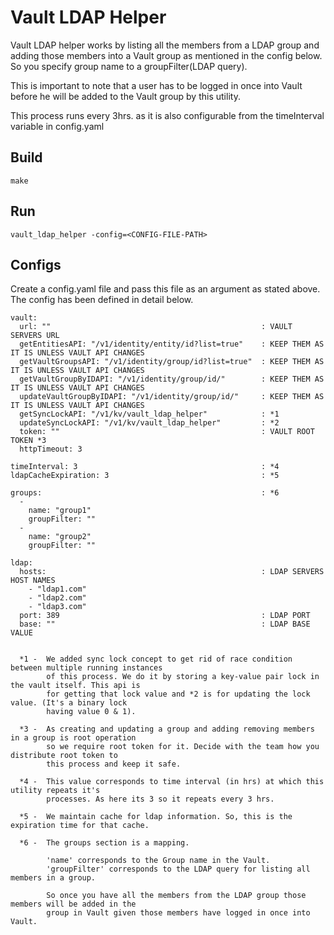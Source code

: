 # Vault LDAP Helper

Vault LDAP helper works by listing all the members from a LDAP group and adding those members into a Vault group as mentioned in the config below. So you specify group name to a groupFilter(LDAP query).

This is important to note that a user has to be logged in once into Vault before he will be added to the Vault group by this utility. 

This process runs every 3hrs. as it is also configurable from the timeInterval variable in config.yaml

## Build

`make`

## Run

`vault_ldap_helper -config=<CONFIG-FILE-PATH>`

## Configs

Create a config.yaml file and pass this file as an argument as stated above. The config has been defined in detail below.

```
vault:
  url: ""                                               : VAULT SERVERS URL
  getEntitiesAPI: "/v1/identity/entity/id?list=true"    : KEEP THEM AS IT IS UNLESS VAULT API CHANGES
  getVaultGroupsAPI: "/v1/identity/group/id?list=true"  : KEEP THEM AS IT IS UNLESS VAULT API CHANGES
  getVaultGroupByIDAPI: "/v1/identity/group/id/"        : KEEP THEM AS IT IS UNLESS VAULT API CHANGES
  updateVaultGroupByIDAPI: "/v1/identity/group/id/"     : KEEP THEM AS IT IS UNLESS VAULT API CHANGES
  getSyncLockAPI: "/v1/kv/vault_ldap_helper"            : *1
  updateSyncLockAPI: "/v1/kv/vault_ldap_helper"         : *2
  token: ""                                             : VAULT ROOT TOKEN *3
  httpTimeout: 3

timeInterval: 3                                         : *4
ldapCacheExpiration: 3                                  : *5

groups:                                                 : *6
  - 
    name: "group1"
    groupFilter: ""
  - 
    name: "group2"
    groupFilter: ""

ldap:
  hosts:                                                : LDAP SERVERS HOST NAMES
    - "ldap1.com"
    - "ldap2.com"
    - "ldap3.com"
  port: 389                                             : LDAP PORT
  base: ""                                              : LDAP BASE VALUE


  *1 -  We added sync lock concept to get rid of race condition between multiple running instances 
        of this process. We do it by storing a key-value pair lock in the vault itself. This api is
        for getting that lock value and *2 is for updating the lock value. (It's a binary lock 
        having value 0 & 1).

  *3 -  As creating and updating a group and adding removing members in a group is root operation 
        so we require root token for it. Decide with the team how you distribute root token to 
        this process and keep it safe.

  *4 -  This value corresponds to time interval (in hrs) at which this utility repeats it's 
        processes. As here its 3 so it repeats every 3 hrs. 

  *5 -  We maintain cache for ldap information. So, this is the expiration time for that cache.

  *6 -  The groups section is a mapping. 

        'name' corresponds to the Group name in the Vault.
        'groupFilter' corresponds to the LDAP query for listing all members in a group. 

        So once you have all the members from the LDAP group those members will be added in the 
        group in Vault given those members have logged in once into Vault.  
```